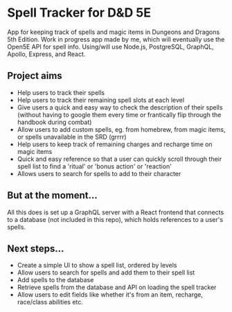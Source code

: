 # Spell Tracker for D&D 5E

App for keeping track of spells and magic items in Dungeons and Dragons 5th Edition.
Work in progress app made by me, which will eventually use the Open5E API for spell info.
Using/will use Node.js, PostgreSQL, GraphQL, Apollo, Express, and React.

## Project aims

- Help users to track their spells
- Help users to track their remaining spell slots at each level
- Give users a quick and easy way to check the description of their spells (without having to google them every time or frantically flip through the handbook during combat)
- Allow users to add custom spells, eg. from homebrew, from magic items, or spells unavailable in the SRD (grrrr)
- Help users to keep track of remaining charges and recharge time on magic items
- Quick and easy reference so that a user can quickly scroll through their spell list to find a 'ritual' or 'bonus action' or 'reaction'
- Allows users to search for spells to add to their character

## But at the moment...

All this does is set up a GraphQL server with a React frontend that connects to a database (not included in this repo), which holds references to a user's spells.

## Next steps...

- Create a simple UI to show a spell list, ordered by levels
- Allow users to search for spells and add them to their spell list
- Add spells to the database
- Retrieve spells from the database and API on loading the spell tracker
- Allow users to edit fields like whether it's from an item, recharge, race/class abilities etc.
